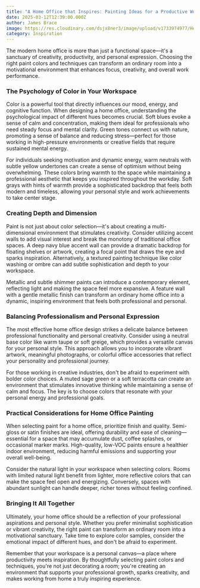 ```yaml
---
title: "A Home Office that Inspires: Painting Ideas for a Productive Workspace "
date: 2025-03-12T12:39:00.000Z
author: James Brace
image: https://res.cloudinary.com/dsjx8ner3/image/upload/v1733974977/HomeOffice_iheijf.webp
category: Inspiration
---
```

The modern home office is more than just a functional space—it's a sanctuary of creativity, productivity, and personal expression. Choosing the right paint colors and techniques can transform an ordinary room into a motivational environment that enhances focus, creativity, and overall work performance. 

### The Psychology of Color in Your Workspace

Color is a powerful tool that directly influences our mood, energy, and cognitive function. When designing a home office, understanding the psychological impact of different hues becomes crucial. Soft blues evoke a sense of calm and concentration, making them ideal for professionals who need steady focus and mental clarity. Green tones connect us with nature, promoting a sense of balance and reducing stress—perfect for those working in high-pressure environments or creative fields that require sustained mental energy. 

For individuals seeking motivation and dynamic energy, warm neutrals with subtle yellow undertones can create a sense of optimism without being overwhelming. These colors bring warmth to the space while maintaining a professional aesthetic that keeps you inspired throughout the workday. Soft grays with hints of warmth provide a sophisticated backdrop that feels both modern and timeless, allowing your personal style and work achievements to take center stage. 

### Creating Depth and Dimension

Paint is not just about color selection—it's about creating a multi-dimensional environment that stimulates creativity. Consider utilizing accent walls to add visual interest and break the monotony of traditional office spaces. A deep navy blue accent wall can provide a dramatic backdrop for floating shelves or artwork, creating a focal point that draws the eye and sparks inspiration. Alternatively, a textured painting technique like color washing or ombre can add subtle sophistication and depth to your workspace. 

Metallic and subtle shimmer paints can introduce a contemporary element, reflecting light and making the space feel more expansive. A feature wall with a gentle metallic finish can transform an ordinary home office into a dynamic, inspiring environment that feels both professional and personal. 

### Balancing Professionalism and Personal Expression 

The most effective home office design strikes a delicate balance between professional functionality and personal creativity. Consider using a neutral base color like warm taupe or soft greige, which provides a versatile canvas for your personal style. This approach allows you to incorporate vibrant artwork, meaningful photographs, or colorful office accessories that reflect your personality and professional journey. 

For those working in creative industries, don't be afraid to experiment with bolder color choices. A muted sage green or a soft terracotta can create an environment that stimulates innovative thinking while maintaining a sense of calm and focus. The key is to choose colors that resonate with your personal energy and professional goals. 

### Practical Considerations for Home Office Painting

When selecting paint for a home office, prioritize finish and quality. Semi-gloss or satin finishes are ideal, offering durability and ease of cleaning—essential for a space that may accumulate dust, coffee splashes, or occasional marker marks. High-quality, low-VOC paints ensure a healthier indoor environment, reducing harmful emissions and supporting your overall well-being. 

Consider the natural light in your workspace when selecting colors. Rooms with limited natural light benefit from lighter, more reflective colors that can make the space feel open and energizing. Conversely, spaces with abundant sunlight can handle deeper, richer tones without feeling confined. 

### Bringing It All Together

Ultimately, your home office should be a reflection of your professional aspirations and personal style. Whether you prefer minimalist sophistication or vibrant creativity, the right paint can transform an ordinary room into a motivational sanctuary. Take time to explore color samples, consider the emotional impact of different hues, and don't be afraid to experiment. 

Remember that your workspace is a personal canvas—a place where productivity meets inspiration. By thoughtfully selecting paint colors and techniques, you're not just decorating a room; you're creating an environment that supports your professional growth, sparks creativity, and makes working from home a truly inspiring experience.
